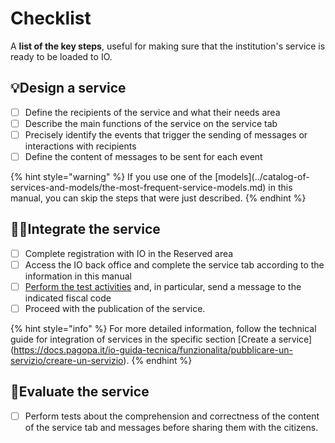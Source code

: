 # Checklist

A **list of the key steps**, useful for making sure that the institution's service is ready to be loaded to IO.

## :bulb:Design a service

* [ ] Define the recipients of the service and what their needs area
* [ ] Describe the main functions of the service on the service tab
* [ ] Precisely identify the events that trigger the sending of messages or interactions with recipients
* [ ] Define the content of messages to be sent for each event

{% hint style="warning" %}
If you use one of the \[models]\(../catalog-of-services-and-models/the-most-frequent-service-models.md) in this manual, you can skip the steps that were just described.
{% endhint %}

## :technologist:Integrate the service

* [ ] Complete registration with IO in the Reserved area
* [ ] Access the IO back office and complete the service tab according to the information in this manual
* [ ] [Perform the test activities](https://app.gitbook.com/s/coSKRte21UjDBRWKLtEs/funzionalita/creare-un-servizio/visualizzare-un-servizio-in-test) and, in particular, send a message to the indicated fiscal code
* [ ] Proceed with the publication of the service.

{% hint style="info" %}
For more detailed information, follow the technical guide for integration of services in the specific section \[Create a service]\(https://docs.pagopa.it/io-guida-tecnica/funzionalita/pubblicare-un-servizio/creare-un-servizio).
{% endhint %}

## :thinking:Evaluate the service

* [ ] Perform tests about the comprehension and correctness of the content of the service tab and messages before sharing them with the citizens.
